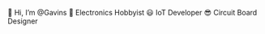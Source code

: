 👋 Hi, I’m @Gavins 
👀 Electronics Hobbyist
😃 IoT Developer
😎 Circuit Board Designer

<!---
GavinsMJ/GavinsMJ is a ✨ special ✨ repository because its `README.md` (this file) appears on your GitHub profile.
You can click the Preview link to take a look at your changes.
--->
